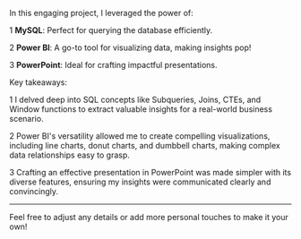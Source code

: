 In this engaging project, I leveraged the power of:

1️ **MySQL**: Perfect for querying the database efficiently.

2️ **Power BI**: A go-to tool for visualizing data, making insights pop!

3️ **PowerPoint**: Ideal for crafting impactful presentations.

Key takeaways:

1️ I delved deep into SQL concepts like Subqueries, Joins, CTEs, and Window functions to extract valuable insights for a real-world business scenario.

2️ Power BI's versatility allowed me to create compelling visualizations, including line charts, donut charts, and dumbbell charts, making complex data relationships easy to grasp.

3️ Crafting an effective presentation in PowerPoint was made simpler with its diverse features, ensuring my insights were communicated clearly and convincingly.





---

Feel free to adjust any details or add more personal touches to make it your own!
